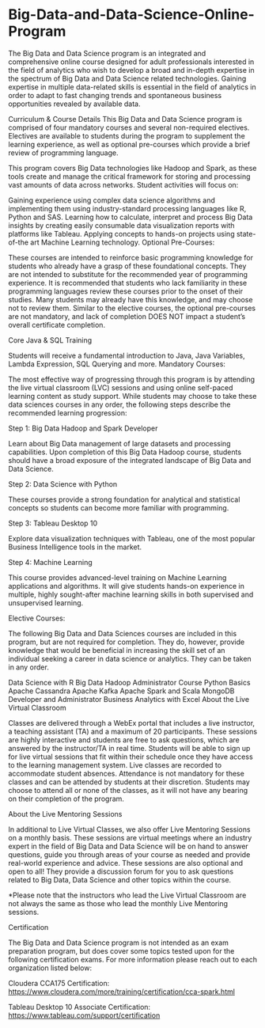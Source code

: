 # Big-Data-and-Data-Science-Online-Program
The Big Data and Data Science program is an integrated and comprehensive online course designed for adult professionals interested in the field of analytics who wish to develop a broad and in-depth expertise in the spectrum of Big Data and Data Science related technologies. Gaining expertise in multiple data-related skills is essential in the field of analytics in order to adapt to fast changing trends and spontaneous business opportunities revealed by available data.   

Curriculum & Course Details
This Big Data and Data Science program is comprised of four mandatory courses and several non-required electives. Electives are available to students during the program to supplement the learning experience, as well as optional pre-courses which provide a brief review of programming language.

This program covers Big Data technologies like Hadoop and Spark, as these tools create and manage the critical framework for storing and processing vast amounts of data across networks. Student activities will focus on: 

Gaining experience using complex data science algorithms and implementing them using industry-standard processing languages like R, Python and SAS.
Learning how to calculate, interpret and process Big Data insights by creating easily consumable data visualization reports with platforms like Tableau.
Applying concepts to hands-on projects using state-of-the art Machine Learning technology.
Optional Pre-Courses:

These courses are intended to reinforce basic programming knowledge for students who already have a grasp of these foundational concepts. They are not intended to substitute for the recommended year of programming experience. It is recommended that students who lack familiarity in these programming languages review these courses prior to the onset of their studies.  Many students may already have this knowledge, and may choose not to review them. Similar to the elective courses, the optional pre-courses are not mandatory, and lack of completion DOES NOT impact a student’s overall certificate completion.

Core Java & SQL Training

Students will receive a fundamental introduction to Java, Java Variables, Lambda Expression, SQL Querying and more.
Mandatory Courses:

The most effective way of progressing through this program is by attending the live virtual classroom (LVC) sessions and using online self-paced learning content as study support. While students may choose to take these data sciences courses in any order, the following steps describe the recommended learning progression:

Step 1: Big Data Hadoop and Spark Developer

Learn about Big Data management of large datasets and processing capabilities. Upon completion of this Big Data Hadoop course, students should have a broad exposure of the integrated landscape of Big Data and Data Science.

Step 2: Data Science with Python

These courses provide a strong foundation for analytical and statistical concepts so students can become more familiar with programming.

Step 3: Tableau Desktop 10

Explore data visualization techniques with Tableau, one of the most popular Business Intelligence tools in the market.

Step 4: Machine Learning

This course provides advanced-level training on Machine Learning applications and algorithms. It will give students hands-on experience in multiple, highly sought-after machine learning skills in both supervised and unsupervised learning.

Elective Courses:

The following Big Data and Data Sciences courses are included in this program, but are not required for completion.  They do, however, provide knowledge that would be beneficial in increasing the skill set of an individual seeking a career in data science or analytics.  They can be taken in any order.

Data Science with R
Big Data Hadoop Administrator Course
Python Basics
Apache Cassandra 
Apache Kafka
Apache Spark and Scala
MongoDB Developer and Administrator
Business Analytics with Excel
About the Live Virtual Classroom

Classes are delivered through a WebEx portal that includes a live instructor, a teaching assistant (TA) and a maximum of 20 participants. These sessions are highly interactive and students are free to ask questions, which are answered by the instructor/TA in real time.  Students will be able to sign up for live virtual sessions that fit within their schedule once they have access to the learning management system. Live classes are recorded to accommodate student absences. Attendance is not mandatory for these classes and can be attended by students at their discretion.  Students may choose to attend all or none of the classes, as it will not have any bearing on their completion of the program.

About the Live Mentoring Sessions

In additional to Live Virtual Classes, we also offer Live Mentoring Sessions on a monthly basis. These sessions are virtual meetings where an industry expert in the field of Big Data and Data Science will be on hand to answer questions, guide you through areas of your course as needed and provide real-world experience and advice. These sessions are also optional and open to all! They provide a discussion forum for you to ask questions related to Big Data, Data Science and other topics within the course.

*Please note that the instructors who lead the Live Virtual Classroom are not always the same as those who lead the monthly Live Mentoring sessions.

Certification

The Big Data and Data Science program is not intended as an exam preparation program, but does cover some topics tested upon for the following certification exams.  For more information please reach out to each organization listed below:

Cloudera CCA175 Certification: https://www.cloudera.com/more/training/certification/cca-spark.html

Tableau Desktop 10 Associate Certification: https://www.tableau.com/support/certification
